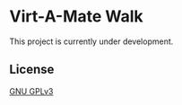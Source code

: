 # Virt-A-Mate Walk

This project is currently under development.

## License

[GNU GPLv3](LICENSE.md)
